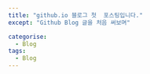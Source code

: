 ```yaml
---
title: "github.io 블로그 첫  포스팅입니다."
except: "Github Blog 글을 처음 써보며"

categorise:
  - Blog
tags:
  - Blog
---
```

